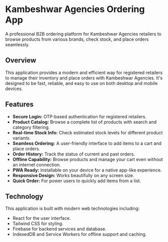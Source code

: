 # Kambeshwar Agencies Ordering App

A professional B2B ordering platform for Kambeshwar Agencies retailers to browse products from various brands, check stock, and place orders seamlessly.

## Overview

This application provides a modern and efficient way for registered retailers to manage their inventory and place orders with Kambeshwar Agencies. It's designed to be fast, reliable, and easy to use on both desktop and mobile devices.

## Features

- **Secure Login:** OTP-based authentication for registered retailers.
- **Product Catalog:** Browse a complete list of products with search and category filtering.
- **Real-time Stock Info:** Check estimated stock levels for different product variants.
- **Seamless Ordering:** A user-friendly interface to add items to a cart and place orders.
- **Order History:** Track the status of current and past orders.
- **Offline Capability:** Browse products and manage your cart even without an internet connection.
- **PWA Ready:** Installable on your device for a native app-like experience.
- **Responsive Design:** Works beautifully on any screen size.
- **Quick Order:** For power users to quickly add items from a list.

## Technology

This application is built with modern web technologies including:

- React for the user interface.
- Tailwind CSS for styling.
- Firebase for backend services and database.
- IndexedDB and Service Workers for offline support and caching.
